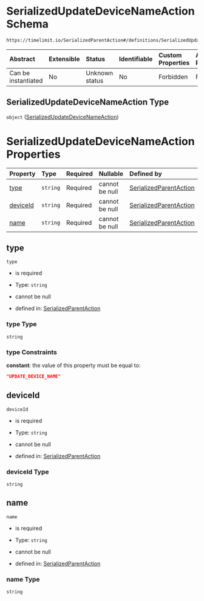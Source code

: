 # SerializedUpdateDeviceNameAction Schema

```txt
https://timelimit.io/SerializedParentAction#/definitions/SerializedUpdateDeviceNameAction
```

| Abstract            | Extensible | Status         | Identifiable | Custom Properties | Additional Properties | Access Restrictions | Defined In                                                                                        |
| :------------------ | :--------- | :------------- | :----------- | :---------------- | :-------------------- | :------------------ | :------------------------------------------------------------------------------------------------ |
| Can be instantiated | No         | Unknown status | No           | Forbidden         | Forbidden             | none                | [SerializedParentAction.schema.json\*](SerializedParentAction.schema.json "open original schema") |

## SerializedUpdateDeviceNameAction Type

`object` ([SerializedUpdateDeviceNameAction](serializedparentaction-definitions-serializedupdatedevicenameaction.md))

# SerializedUpdateDeviceNameAction Properties

| Property              | Type     | Required | Nullable       | Defined by                                                                                                                                                                                                                           |
| :-------------------- | :------- | :------- | :------------- | :----------------------------------------------------------------------------------------------------------------------------------------------------------------------------------------------------------------------------------- |
| [type](#type)         | `string` | Required | cannot be null | [SerializedParentAction](serializedparentaction-definitions-serializedupdatedevicenameaction-properties-type.md "https://timelimit.io/SerializedParentAction#/definitions/SerializedUpdateDeviceNameAction/properties/type")         |
| [deviceId](#deviceid) | `string` | Required | cannot be null | [SerializedParentAction](serializedparentaction-definitions-serializedupdatedevicenameaction-properties-deviceid.md "https://timelimit.io/SerializedParentAction#/definitions/SerializedUpdateDeviceNameAction/properties/deviceId") |
| [name](#name)         | `string` | Required | cannot be null | [SerializedParentAction](serializedparentaction-definitions-serializedupdatedevicenameaction-properties-name.md "https://timelimit.io/SerializedParentAction#/definitions/SerializedUpdateDeviceNameAction/properties/name")         |

## type

`type`

- is required

- Type: `string`

- cannot be null

- defined in: [SerializedParentAction](serializedparentaction-definitions-serializedupdatedevicenameaction-properties-type.md "https://timelimit.io/SerializedParentAction#/definitions/SerializedUpdateDeviceNameAction/properties/type")

### type Type

`string`

### type Constraints

**constant**: the value of this property must be equal to:

```json
"UPDATE_DEVICE_NAME"
```

## deviceId

`deviceId`

- is required

- Type: `string`

- cannot be null

- defined in: [SerializedParentAction](serializedparentaction-definitions-serializedupdatedevicenameaction-properties-deviceid.md "https://timelimit.io/SerializedParentAction#/definitions/SerializedUpdateDeviceNameAction/properties/deviceId")

### deviceId Type

`string`

## name

`name`

- is required

- Type: `string`

- cannot be null

- defined in: [SerializedParentAction](serializedparentaction-definitions-serializedupdatedevicenameaction-properties-name.md "https://timelimit.io/SerializedParentAction#/definitions/SerializedUpdateDeviceNameAction/properties/name")

### name Type

`string`
